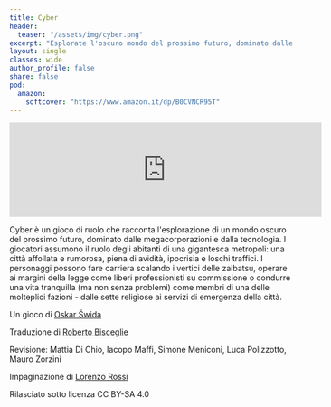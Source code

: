 ```yaml
---
title: Cyber
header:
  teaser: "/assets/img/cyber.png"
excerpt: "Esplorate l'oscuro mondo del prossimo futuro, dominato dalle megacorporazioni e dalla tecnologia."
layout: single
classes: wide
author_profile: false
share: false
pod:
  amazon:
    softcover: "https://www.amazon.it/dp/B0CVNCR95T"
---
```


<iframe width="552" height="167" frameborder="0" src="https://itch.io/embed/2526854"><a href="https://ita-translation-alliance.itch.io/cyber">Cyber by Italian Translation Alliance</a></iframe>

Cyber è un gioco di ruolo che racconta l'esplorazione di un mondo oscuro del prossimo futuro, dominato dalle megacorporazioni e dalla tecnologia. I giocatori assumono il ruolo degli abitanti di una gigantesca metropoli: una città affollata e rumorosa, piena di avidità, ipocrisia e loschi traffici. I personaggi possono fare carriera scalando i vertici delle zaibatsu, operare ai margini della legge come liberi professionisti su commissione o condurre una vita tranquilla (ma non senza problemi) come membri di una delle molteplici fazioni - dalle sette religiose ai servizi di emergenza della città.

Un gioco di [Oskar Świda](https://oskarswida.itch.io/)

Traduzione di [Roberto Bisceglie](https://zeruhur.itch.io/)

Revisione: Mattia Di Chio, Iacopo Maffi, Simone Meniconi, Luca Polizzotto, Mauro Zorzini

Impaginazione di [Lorenzo Rossi](https://thekernelinyellow.itch.io/)

Rilasciato sotto licenza CC BY-SA 4.0